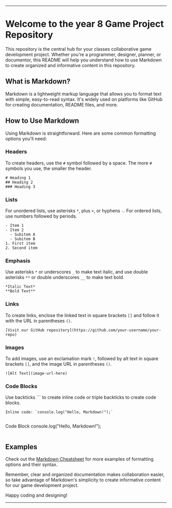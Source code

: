 
---

# Welcome to the year 8 Game Project Repository

This repository is the central hub for your classes collaborative game development project. Whether you're a programmer, designer, planner, or documentor, this README will help you understand how to use Markdown to create organized and informative content in this repository.

## What is Markdown?

Markdown is a lightweight markup language that allows you to format text with simple, easy-to-read syntax. It's widely used on platforms like GitHub for creating documentation, README files, and more.

## How to Use Markdown

Using Markdown is straightforward. Here are some common formatting options you'll need:

### Headers

To create headers, use the `#` symbol followed by a space. The more `#` symbols you use, the smaller the header.

```
# Heading 1
## Heading 2
### Heading 3
```

### Lists

For unordered lists, use asterisks `*`, plus `+`, or hyphens `-`. For ordered lists, use numbers followed by periods.

```
- Item 1
- Item 2
  - Subitem A
  - Subitem B
1. First item
2. Second item
```

### Emphasis

Use asterisks `*` or underscores `_` to make text italic, and use double asterisks `**` or double underscores `__` to make text bold.

```
*Italic Text*
**Bold Text**
```

### Links

To create links, enclose the linked text in square brackets `[]` and follow it with the URL in parentheses `()`.

```
[Visit our GitHub repository](https://github.com/your-username/your-repo)
```

### Images

To add images, use an exclamation mark `!`, followed by alt text in square brackets `[]`, and the image URL in parentheses `()`.

```
![Alt Text](image-url-here)
```

### Code Blocks

Use backticks ``` to create inline code or triple backticks to create code blocks.

```
Inline code: `console.log("Hello, Markdown!");`
```

```
```
Code Block
console.log("Hello, Markdown!");
```
```


## Examples

Check out the [Markdown Cheatsheet](https://www.markdownguide.org/cheat-sheet/) for more examples of formatting options and their syntax.

Remember, clear and organized documentation makes collaboration easier, so take advantage of Markdown's simplicity to create informative content for our game development project.

Happy coding and designing!


---
